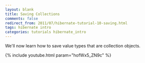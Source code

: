 ```yaml
---           
layout: blank
title: Saving Collections
comments: false
redirect_from: 2011/07/hibernate-tutorial-10-saving.html
tags: hibernate intro
categories: tutorials hibernate_intro
---
```


We'll now learn how to save value types that are collection objects.

{% include youtube.html param="hofWx5_ZN9c" %}